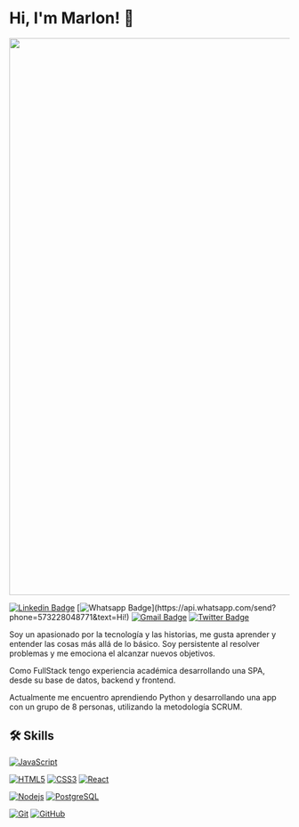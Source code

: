 
# Hi, I'm Marlon! 👋

<img src="https://media.giphy.com/media/RF5JnErzJYFSK897V1/giphy.gif"  width="1000"/>

[![Linkedin Badge](https://img.shields.io/badge/-LinkedIn-blue?style=flat-square&logo=Linkedin&logoColor=white&link=https://www.linkedin.com/in/marlondelaroch3)](https://www.linkedin.com/in/marlondelaroch3)
[![Whatsapp Badge](https://img.shields.io/badge/-Whatsapp-4CA143?style=flat-square&labelColor=4CA143&logo=whatsapp&logoColor=white&link=https://api.whatsapp.com/send?phone=573228048771&text=Hi!!)](https://api.whatsapp.com/send?phone=573228048771&text=Hi!)
[![Gmail Badge](https://img.shields.io/badge/-Gmail-c14438?style=flat-square&logo=Gmail&logoColor=white&link=mailto:marlondelaroch3@gmail.com)](mailto:marlondelaroch3@gmail.com)
[![Twitter Badge](https://img.shields.io/badge/-Twitter-blue?style=flat-square&logo=Twitter&logoColor=white&link=https://twitter.com/marlondelaroch3)](https://twitter.com/marlondelaroch3)

Soy un apasionado por la tecnología y las historias, 
me gusta aprender y entender las cosas más allá de lo 
básico. Soy persistente al resolver problemas y me 
emociona el alcanzar nuevos objetivos.

Como FullStack tengo experiencia académica 
desarrollando una SPA, desde su base de datos, 
backend y frontend.

Actualmente me encuentro aprendiendo Python y 
desarrollando una app con un grupo de 8 personas, 
utilizando la metodología SCRUM.


## 🛠 Skills

[![JavaScript](https://img.shields.io/badge/-JavaScript-black?style=flat-square&logo=javascript&link=https://github.com/marlondelaroch3/)](https://github.com/marlondelaroch3/)

[![HTML5](https://img.shields.io/badge/-HTML5-E34F26?style=flat-square&logo=html5&logoColor=white&link=https://github.com/marlondelaroch3/)](https://github.com/marlondelaroch3/)
[![CSS3](https://img.shields.io/badge/-CSS3-1572B6?style=flat-square&logo=css3&link=https://github.com/marlondelaroch3/)](https://github.com/marlondelaroch3/)
[![React](https://img.shields.io/badge/-React-black?style=flat-square&logo=react&link=https://github.com/marlondelaroch3/)](https://github.com/marlondelaroch3/)

[![Nodejs](https://img.shields.io/badge/-Nodejs-black?style=flat-square&logo=Node.js&link=https://github.com/marlondelaroch3/)](https://github.com/marlondelaroch3/)
[![PostgreSQL](https://img.shields.io/badge/-PostgreSQL-9cf?style=flat-square&logo=postgresql&link=https://github.com/marlondelaroch3/)](https://github.com/marlondelaroch3/)

[![Git](https://img.shields.io/badge/-Git-black?style=flat-square&logo=git&link=https://github.com/marlondelaroch3/)](https://github.com/marlondelaroch3/)
[![GitHub](https://img.shields.io/badge/-GitHub-181717?style=flat-square&logo=github&link=https://github.com/marlondelaroch3/)](https://github.com/marlondelaroch3/)
